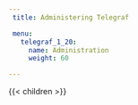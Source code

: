 ```yaml
---
 title: Administering Telegraf

 menu:
   telegraf_1_20:
     name: Administration
     weight: 60

---
```


{{< children >}}
